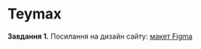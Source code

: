 # Teymax
<p><b>Завдання 1.</b> Посилання на дизайн сайту: <span><snrong> <a href="https://www.figma.com/file/xHqB7yNTtBC6Dj72spa04e/mycourseway?node-id=0%3A2">макет Figma</a></strong></span></p>
